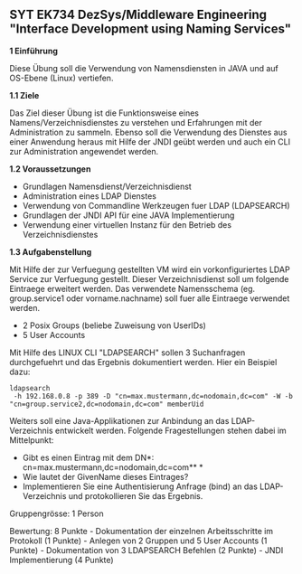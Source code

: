 ## SYT EK734 DezSys/Middleware Engineering "Interface Development using Naming Services"

**1 Einführung**

Diese Übung soll die Verwendung von Namensdiensten in JAVA und auf OS-Ebene (Linux) vertiefen.

**1.1 Ziele**

Das Ziel dieser Übung ist die Funktionsweise eines  Namens/Verzeichnisdienstes zu verstehen und Erfahrungen mit der  Administration zu sammeln. Ebenso soll die Verwendung des Dienstes aus  einer Anwendung heraus mit Hilfe der JNDI geübt werden und auch ein    CLI zur Administration angewendet werden.

**1.2 Voraussetzungen**

- Grundlagen Namensdienst/Verzeichnisdienst
- Administration eines LDAP Dienstes
- Verwendung von Commandline Werkzeugen fuer LDAP (LDAPSEARCH)
- Grundlagen der JNDI API für eine JAVA Implementierung
- Verwendung einer virtuellen Instanz für den Betrieb des Verzeichnisdienstes

**1.3 Aufgabenstellung**

Mit Hilfe der zur Verfuegung gestellten VM wird ein vorkonfiguriertes LDAP Service zur Verfuegung gestellt. Dieser Verzeichnisdienst soll um  folgende Eintraege erweitert werden. Das verwendete Namensschema (eg.  group.service1 oder vorname.nachname) soll    fuer alle Eintraege verwendet werden.

- 2 Posix Groups (beliebe Zuweisung von UserIDs)
- 5 User Accounts



Mit Hilfe des LINUX CLI "LDAPSEARCH" sollen 3 Suchanfragen  durchgefuehrt und das Ergebnis dokumentiert werden. Hier ein Beispiel  dazu:    

```
ldapsearch
 -h 192.168.0.8 -p 389 -D "cn=max.mustermann,dc=nodomain,dc=com" -W -b 
"cn=group.service2,dc=nodomain,dc=com" memberUid
```


Weiters soll eine Java-Applikationen zur Anbindung an das  LDAP-Verzeichnis entwickelt werden. Folgende Fragestellungen stehen  dabei im Mittelpunkt:

- Gibt es einen Eintrag mit dem DN*: cn=max.mustermann,dc=nodomain,dc=com**
  *
- Wie lautet der GivenName dieses Eintrages?
- Implementieren Sie eine Authentisierung Anfrage (bind) an das LDAP-Verzeichnis und protokollieren Sie das Ergebnis.



Gruppengrösse: 1 Person

Bewertung: 8 Punkte
 \- Dokumentation der einzelnen Arbeitsschritte im Protokoll (1 Punkte)
 \- Anlegen von 2 Gruppen und 5 User Accounts (1 Punkte)
\- Dokumentation von 3 LDAPSEARCH Befehlen (2 Punkte)
\-    JNDI Implementierung (4 Punkte)
